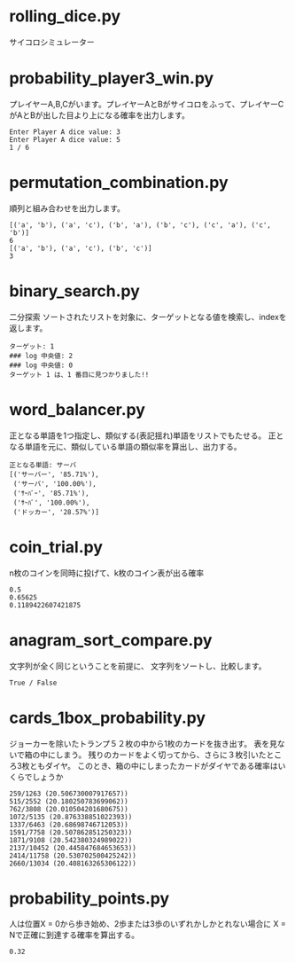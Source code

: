 # rolling_dice.py 

サイコロシミュレーター

# probability_player3_win.py 

プレイヤーA,B,Cがいます。プレイヤーAとBがサイコロをふって、プレイヤーCがAとBが出した目より上になる確率を出力します。

```
Enter Player A dice value: 3
Enter Player A dice value: 5
1 / 6
```

# permutation_combination.py

順列と組み合わせを出力します。

```
[('a', 'b'), ('a', 'c'), ('b', 'a'), ('b', 'c'), ('c', 'a'), ('c', 'b')]
6
[('a', 'b'), ('a', 'c'), ('b', 'c')]
3
```


# binary_search.py

二分探索
ソートされたリストを対象に、ターゲットとなる値を検索し、indexを返します。

```
ターゲット: 1
### log 中央値: 2
### log 中央値: 0
ターゲット 1 は、1 番目に見つかりました!!
```


# word_balancer.py 

正となる単語を1つ指定し、類似する(表記揺れ)単語をリストでもたせる。
正となる単語を元に、類似している単語の類似率を算出し、出力する。

```
正となる単語: サーバ
[('サーバー', '85.71%'),
 ('サーバ', '100.00%'),
 ('ｻｰﾊﾞｰ', '85.71%'),
 ('ｻｰﾊﾞ', '100.00%'),
 ('ドッカー', '28.57%')]
```

# coin_trial.py

n枚のコインを同時に投げて、k枚のコイン表が出る確率

```
0.5
0.65625
0.1189422607421875
```

# anagram_sort_compare.py

文字列が全く同じということを前提に、
文字列をソートし、比較します。

```
True / False
```

# cards_1box_probability.py 

ジョーカーを除いたトランプ５２枚の中から1枚のカードを抜き出す。
表を見ないで箱の中にしまう。
残りのカードをよく切ってから、さらに３枚引いたところ3枚ともダイヤ。
このとき、箱の中にしまったカードがダイヤである確率はいくらでしょうか

```
259/1263 (20.506730007917657))
515/2552 (20.180250783699062))
762/3808 (20.010504201680675))
1072/5135 (20.876338851022393))
1337/6463 (20.68698746712053))
1591/7758 (20.507862851250323))
1871/9108 (20.542380324989022))
2137/10452 (20.445847684653653))
2414/11758 (20.530702500425242))
2660/13034 (20.408163265306122))
```


# probability_points.py

人は位置X = 0から歩き始め、2歩または3歩のいずれかしかとれない場合に
X = Nで正確に到達する確率を算出する。

```
0.32
```
